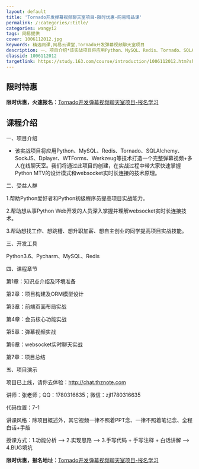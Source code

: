 ```yaml
---
layout: default
title: 'Tornado开发弹幕视频聊天室项目-限时优惠-网易精品课'
permalink: /:categories/:title/
categories: wangyi2
tags: 网易提供
cover: 1006112012.jpg
keywords: 精选网课,网易云课堂,Tornado开发弹幕视频聊天室项目
description: 一、项目介绍*该实战项目将应用Python、MySQL、Redis、Tornado、SQLAlchemy、SockJS、
classid: 1006112012
targetlink: https://study.163.com/course/introduction/1006112012.htm?share=1&shareId=1025206652&utm_campaign=share&utm_medium=iphoneShare&utm_source=&utm_u=1025206652
---
```


## 限时特惠

**限时优惠，火速报名**：[Tornado开发弹幕视频聊天室项目-报名学习](https://study.163.com/course/introduction/1006112012.htm?share=1&shareId=1025206652&utm_campaign=share&utm_medium=iphoneShare&utm_source=&utm_u=1025206652)

## 课程介绍

一、项目介绍

* 该实战项目将应用Python、MySQL、Redis、Tornado、SQLAlchemy、SockJS、Dplayer、WTForms、Werkzeug等技术打造一个完整弹幕视频+多人在线聊天室。我们将通过此项目的创建，在实战过程中带大家快速掌握Python MTV的设计模式和websocket实时长连接的技术原理。



二、受益人群

1.帮助Python爱好者和Python初级程序员提高项目实战能力。

2.帮助想从事Python Web开发的人员深入掌握并理解websocket实时长连接技术。

3.帮助想找工作、想跳槽、想升职加薪、想自主创业的同学提高项目实战技能。



三、开发工具

Python3.6、Pycharm、MySQL、Redis



四、课程章节

第1章：知识点介绍及环境准备

第2章：项目构建及ORM模型设计

第3章：前端页面布局实战

第4章：会员核心功能实战

第5章：弹幕视频实战

第6章：websocket实时聊天实战

第7章：项目总结



五、项目演示

项目已上线，请你去体验：http://chat.thznote.com



讲师：张老师；QQ：1780316635；微信：zjl1780316635



代码位置：7-1



讲课风格：除项目概述外，其它视频一律不照着PPT念、一律不照着笔记念、全程白话+手敲



授课方式：1.功能分析 —> 2.实现思路 —> 3.手写代码 + 手写注释 + 白话讲解 —> 4.BUG填坑

**限时优惠，报名地址**：[Tornado开发弹幕视频聊天室项目-报名学习](https://study.163.com/course/introduction/1006112012.htm?share=1&shareId=1025206652&utm_campaign=share&utm_medium=iphoneShare&utm_source=&utm_u=1025206652)

